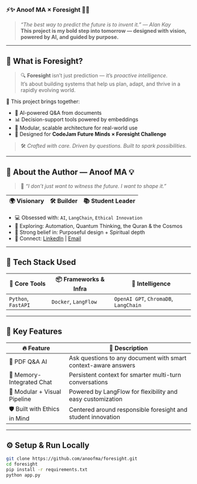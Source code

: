 ### ⚡️✨ Anoof MA × Foresight 🔮🚀

> *“The best way to predict the future is to invent it.” — Alan Kay*  
> **This project is my bold step into tomorrow — designed with vision, powered by AI, and guided by purpose.**

---

## 🌟 What is Foresight?

> 🔍 **Foresight** isn’t just prediction — it’s *proactive intelligence*.  
> It’s about building systems that help us plan, adapt, and thrive in a rapidly evolving world.

🎯 This project brings together:
- 🧠 AI-powered Q&A from documents  
- 📊 Decision-support tools powered by embeddings  
- 🧩 Modular, scalable architecture for real-world use  
- 🧭 Designed for **CodeJam Future Minds × Foresight Challenge**  

> 🛠️ *Crafted with care. Driven by questions. Built to spark possibilities.*

---

## 👤 About the Author — Anoof MA 💡

> 💬 *“I don’t just want to witness the future. I want to shape it.”*

| 🌍 Visionary | 🛠️ Builder | 📚 Student Leader |
|-------------|------------|-------------------|

- 💻 Obsessed with: `AI`, `LangChain`, `Ethical Innovation`  
- 🌱 Exploring: Automation, Quantum Thinking, the Quran & the Cosmos  
- 🧠 Strong belief in: Purposeful design + Spiritual depth  
- 🔗 Connect: [LinkedIn](https://linkedin.com/in/anoof-ma) | [Email](mailto:foresightx.anoof@gmail.com)

---

## 🔧 Tech Stack Used

| 🚀 Core Tools  | 📦 Frameworks & Infra | 🧠 Intelligence |
|---------------|-----------------------|----------------|
| `Python`, `FastAPI` | `Docker`, `LangFlow` | `OpenAI GPT`, `ChromaDB`, `LangChain` |

---

## 💎 Key Features

| 🔥 Feature                    | 🌈 Description                                                                 |
|------------------------------|---------------------------------------------------------------------------------|
| 📄 PDF Q&A AI                | Ask questions to any document with smart context-aware answers                   |
| 🧠 Memory-Integrated Chat     | Persistent context for smarter multi-turn conversations                        |
| 🧩 Modular + Visual Pipeline | Powered by LangFlow for flexibility and easy customization                      |
| 🛡️ Built with Ethics in Mind | Centered around responsible foresight and student innovation                   |

---

## ⚙️ Setup & Run Locally

```bash
git clone https://github.com/anoofma/foresight.git
cd foresight
pip install -r requirements.txt
python app.py
